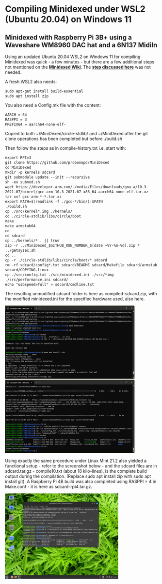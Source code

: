 # Compiling Minidexed under WSL2 (Ubuntu 20.04) on Windows 11

## Minidexed with Raspberry Pi 3B+ using a Waveshare WM8960 DAC hat and a 6N137 MidiIn
Using an updated Ubuntu 20.04 WSL2 on Windows 11 for compiling Minidexed was quick - a few minutes - but there are a few additional steps not mentioned on the [**Minidexed Wiki**](https://github.com/probonopd/MiniDexed/wiki/Development). The [**step discussed here**](https://github.com/probonopd/MiniDexed/discussions/269) was not needed.

A fresh WSL2 also needs:
``` 
sudo apt-get install build-essential
sudo apt install zip
``` 

You also need a Config.mk file with the content:
``` 
AARCH = 64
RASPPI = 3
PREFIX64 = aarch64-none-elf-
``` 

Copied to both ~/MiniDexed/circle-stdlib/ and ~/MiniDexed after the git clone operations has been completed but before ./build.sh

Then follow the steps as in compile-history.txt i.e. start with:

``` 
export RPI=3
git clone https://github.com/probonopd/MiniDexed
cd MiniDexed
mkdir -p kernels sdcard
git submodule update --init --recursive
sh -ex submod.sh
wget https://developer.arm.com/-/media/Files/downloads/gnu-a/10.3-2021.07/binrel/gcc-arm-10.3-2021.07-x86_64-aarch64-none-elf.tar.xz
tar xvf gcc-arm-*-*.tar.xz
export PATH=$(readlink -f ./gcc-*/bin/):$PATH
./build.sh
cp ./src/kernel*.img ./kernels/
cd ./circle-stdlib/libs/circle/boot
make
make armstub64
cd -
cd sdcard
cp ../kernels/* . || true
zip -r ../MiniDexed_$GITHUB_RUN_NUMBER_$(date +%Y-%m-%d).zip *
../getsysex.sh
cd ..
cp -r ./circle-stdlib/libs/circle/boot/* sdcard
rm -rf sdcard/config*.txt sdcard/README sdcard/Makefile sdcard/armstub sdcard/COPYING.linux
cp ./src/config.txt ./src/minidexed.ini ./src/*img ./src/performance.ini sdcard/
echo "usbspeed=full" > sdcard/cmdline.txt
``` 

The resulting unmodified sdcard folder is here as compiled-sdcard.zip, with the modified minidexed.ini for the specifiec hardware used, also here.

<p align="left">
<img src="images/compile2.png" height="240" /> 
<img src="images/compile1.png" height="240" /> 
</p>

Using exactly the same procedure under Linux Mint 21.2 also yielded a functional setup - refer to the screenshot below - and the sdcard files are in sdcard.tar.gz - compile10.txt (about 18 kilo-lines), is the complete build output during the compilation. (Replace sudo apt install zip with sudo apt install git). A Raspberry Pi 4B build was also completed using RASPPI = 4 in Make.conf - it is here as sdcard-rpi4.tar.gz.

<p align="left">
<img src="images/mint212.png" height="280" /> 
</p>
